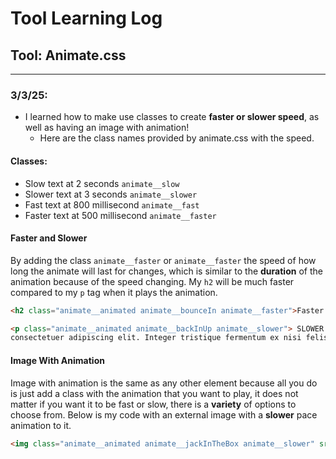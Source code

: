 # Tool Learning Log

## Tool: Animate.css

---

### 3/3/25:
 * I learned how to make use classes to create **faster or slower speed**, as well as having an image with animation!
    *   Here are the class names provided by animate.css with the speed.
#### Classes:
 * Slow text at 2 seconds `animate__slow`
 * Slower text at 3 seconds `animate__slower`
 * Fast text at 800 millisecond `animate__fast`
 * Faster text at 500 millisecond `animate__faster`
#### Faster and Slower

By adding the class `animate__faster` or `animate__faster` the speed of how long the animate will last for changes, which is similar to the **duration** of the animation because of the speed changing. My `h2` will be much faster compared to my `p` tag when it plays the animation.

```HTML
<h2 class="animate__animated animate__bounceIn animate__faster">Faster heading</h2>

<p class="animate__animated animate__backInUp animate__slower"> SLOWER TEXT Lorem ipsum odor amet,
consectetuer adipiscing elit. Integer tristique fermentum ex nisi felis tortor arcu accumsan..</p>
```

#### Image With Animation
Image with animation is the same as any other element because all you do is just add a class with the animation that you want to play, it does not matter if you want it to be fast or slow, there is a **variety** of options to choose from. Below is my code with an external image with a **slower** pace animation to it. 
```HTML
<img class="animate__animated animate__jackInTheBox animate__slower" src="https://static.vecteezy.com/system/resources/thumbnails/018/742/203/small_2x/3d-minimal-world-cartoon-globe-3d-illustration-free-png.png" id="world" alt="" />
```
<!--
* Links you used today (websites, videos, etc)
* Things you tried, progress you made, etc
* Challenges, a-ha moments, etc
* Questions you still have
* What you're going to try next
-->
